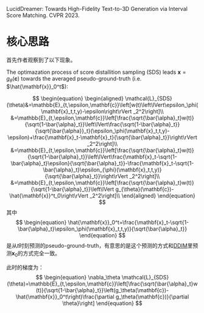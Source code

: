 LucidDreamer: Towards High-Fidelity Text-to-3D Generation via Interval Score Matching. CVPR 2023.

# 核心思路
首先作者观察到了以下现象。

The optimazation process of score distallition sampling (SDS) leads $\mathbf{x}=g_\theta(\mathbf{c})$ towards the averaged pseudo-ground-truth (i.e. $\hat{\mathbf{x}}_0^t$):

<!-- $$
\begin{equation}
\begin{aligned}
\nabla_\theta \mathcal{L}_{SDS}(\theta)&=\mathbb{E}_{t,\epsilon,\mathbf{c}}\left[w(t)\left(\epsilon_\phi(\mathbf{x}_t,t,y)-\epsilon\right)\frac{\partial \mathbf{x}}{\partial \theta}\right]\\
&=\mathbb{E}_{t,\epsilon,\mathbf{c}}\left[\frac{\sqrt{\bar{\alpha}_t}w(t)}{\sqrt{1-\bar{\alpha}_t}}\left(\frac{\sqrt{1-\bar{\alpha}_t}}{\sqrt{\bar{\alpha}}_t}(\epsilon_\phi(\mathbf{x}_t,t,y)-\epsilon)+\frac{\mathbf{x}_t-\mathbf{x}_t}{\sqrt{\bar{\alpha}_t}}\right)\frac{\partial \mathbf{x}}{\partial \theta}\right]\\
&=\mathbb{E}_{t,\epsilon,\mathbf{c}}\left[\frac{\sqrt{\bar{\alpha}_t}w(t)}{\sqrt{1-\bar{\alpha}_t}}\left(\frac{\mathbf{x}_t-\sqrt{1-\bar{\alpha}_t}\epsilon}{\sqrt{\bar{\alpha}_t}}-\frac{\mathbf{x}_t-\sqrt{1-\bar{\alpha}_t}\epsilon_{\phi}(\mathbf{x}_t,t,y)}{\sqrt{\bar{\alpha}_t}}\right)\right]\\
&=\mathbb{E}_{t,\epsilon,\mathbf{c}}\left[\frac{\sqrt{\bar{\alpha}_t}w(t)}{\sqrt{1-\bar{\alpha}_t}}(g_{\theta}(\mathbf{c})-\hat{\mathbf{x}}^t_0)\frac{\partial \mathbf{x}}{\partial \theta}\right]\\
\end{aligned}
\end{equation}
$$ -->
$$
\begin{equation}
\begin{aligned}
\mathcal{L}_{SDS}(\theta)&=\mathbb{E}_{t,\epsilon,\mathbf{c}}\left[w(t)\left\lVert\epsilon_\phi(\mathbf{x}_t,t,y)-\epsilon\right\rVert _2^2\right]\\
&=\mathbb{E}_{t,\epsilon,\mathbf{c}}\left[\frac{\sqrt{\bar{\alpha}_t}w(t)}{\sqrt{1-\bar{\alpha}_t}}\left\lVert\frac{\sqrt{1-\bar{\alpha}_t}}{\sqrt{\bar{\alpha}}_t}(\epsilon_\phi(\mathbf{x}_t,t,y)-\epsilon)+\frac{\mathbf{x}_t-\mathbf{x}_t}{\sqrt{\bar{\alpha}_t}}\right\rVert _2^2\right]\\
&=\mathbb{E}_{t,\epsilon,\mathbf{c}}\left[\frac{\sqrt{\bar{\alpha}_t}w(t)}{\sqrt{1-\bar{\alpha}_t}}\left\lVert\frac{\mathbf{x}_t-\sqrt{1-\bar{\alpha}_t}\epsilon}{\sqrt{\bar{\alpha}_t}}-\frac{\mathbf{x}_t-\sqrt{1-\bar{\alpha}_t}\epsilon_{\phi}(\mathbf{x}_t,t,y)}{\sqrt{\bar{\alpha}_t}}\right\rVert _2^2\right]\\
&=\mathbb{E}_{t,\epsilon,\mathbf{c}}\left[\frac{\sqrt{\bar{\alpha}_t}w(t)}{\sqrt{1-\bar{\alpha}_t}}\left\lVert g_{\theta}(\mathbf{c})-\hat{\mathbf{x}}^t_0\right\rVert _2^2\right]\\
\end{aligned}
\end{equation}
$$
其中
$$
\begin{equation}
\hat{\mathbf{x}}_0^t=\frac{\mathbf{x}_t-\sqrt{1-\bar{\alpha}_t}\epsilon_\phi(\mathbf{x}_t,t,y)}{\sqrt{\bar{\alpha}_t}}
\end{equation}
$$
是从$t$时刻预测的pseudo-ground-truth，有意思的是这个预测的方式和[DDIM](../diffusion/DDIM.md)里预测$\mathbf{x}_0$的方式完全一致。


此时的梯度为：
$$
\begin{equation}
\nabla_\theta \mathcal{L}_{SDS}(\theta)=\mathbb{E}_{t,\epsilon,\mathbf{c}}\left[\frac{\sqrt{\bar{\alpha}_t}w(t)}{\sqrt{1-\bar{\alpha}_t}}\left(g_\theta(\mathbf{c})-\hat{\mathbf{x}}_0^t\right)\frac{\partial g_\theta(\mathbf{c})}{\partial \theta}\right]
\end{equation}
$$
